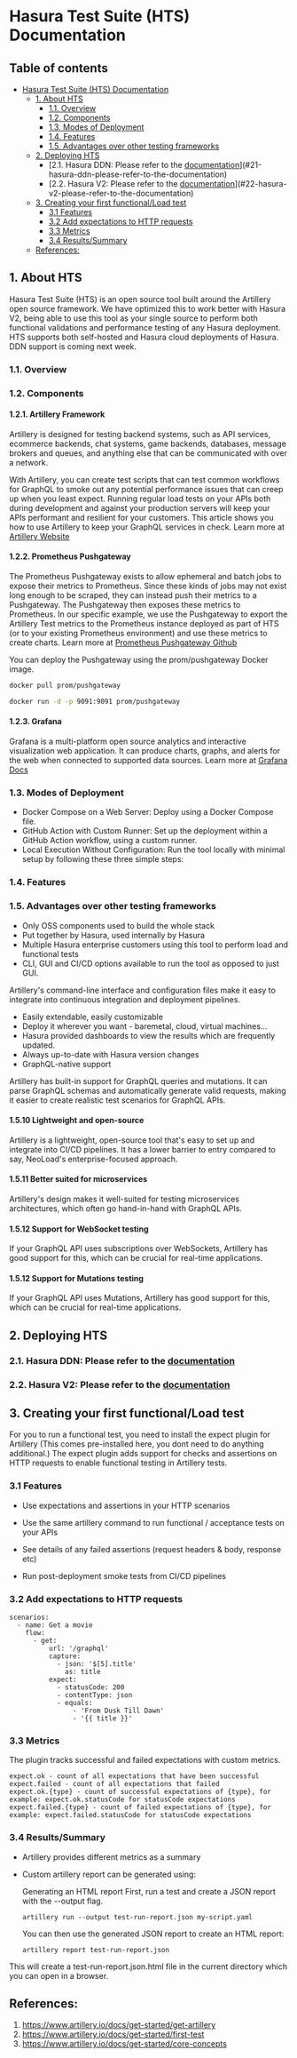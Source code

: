 # Hasura Test Suite (HTS) Documentation

## Table of contents

- [Hasura Test Suite (HTS) Documentation](#hasura-test-suite-hts-documentation)
  - [1. About HTS](#1-about-hts)
    - [1.1. Overview](#11-overview)
    - [1.2. Components](#12-components)
    - [1.3. Modes of Deployment](#13-modes-of-deployment)
    - [1.4. Features](#14-features)
    - [1.5. Advantages over other testing frameworks](#15-advantages-over-other-testing-frameworks)
  - [2. Deploying HTS](#2-deploying-hts)
    - [2.1. Hasura DDN: Please refer to the [documentation]()](#21-hasura-ddn-please-refer-to-the-documentation)
    - [2.2. Hasura V2: Please refer to the [documentation]()](#22-hasura-v2-please-refer-to-the-documentation)
  - [3. Creating your first functional/Load test](#3-creating-your-first-functionalload-test)
    - [3.1 Features](#31-features)
    - [3.2 Add expectations to HTTP requests](#32-add-expectations-to-http-requests)
    - [3.3 Metrics](#33-metrics)
    - [3.4 Results/Summary](#34-resultssummary)
  - [References:](#references)



## 1. About HTS

Hasura Test Suite (HTS) is an open source tool built around the Artillery open source framework. We have optimized this to work better with Hasura V2, being able to use this tool as your single source to perform both functional validations and performance testing of any Hasura deployment. HTS supports both self-hosted and Hasura cloud deployments of Hasura. DDN support is coming next week.

### 1.1. Overview

### 1.2. Components

#### 1.2.1. Artillery Framework
Artillery is designed for testing backend systems, such as API services, ecommerce backends, chat systems, game backends, databases, message brokers and queues, and anything else that can be communicated with over a network.

With Artillery, you can create test scripts that can test common workflows for GraphQL to smoke out any potential performance issues that can creep up when you least expect. Running regular load tests on your APIs both during development and against your production servers will keep your APIs performant and resilient for your customers. This article shows you how to use Artillery to keep your GraphQL services in check. Learn more at [Artillery Website](https://www.artillery.io/docs)

#### 1.2.2. Prometheus Pushgateway
The Prometheus Pushgateway exists to allow ephemeral and batch jobs to expose their metrics to Prometheus. Since these kinds of jobs may not exist long enough to be scraped, they can instead push their metrics to a Pushgateway. The Pushgateway then exposes these metrics to Prometheus. In our specific example, we use the Pushgateway to export the Artillery Test metrics to the Prometheus instance deployed as part of HTS (or to your existing Prometheus environment) and use these metrics to create charts. Learn more at [Prometheus Pushgateway Github](https://github.com/prometheus/pushgateway)

You can deploy the Pushgateway using the prom/pushgateway Docker image.

```sh
docker pull prom/pushgateway

docker run -d -p 9091:9091 prom/pushgateway
```

#### 1.2.3. Grafana

Grafana is a multi-platform open source analytics and interactive visualization web application. It can produce charts, graphs, and alerts for the web when connected to supported data sources. Learn more at [Grafana Docs](https://grafana.com/docs/grafana/latest/)


### 1.3. Modes of Deployment
- Docker Compose on a Web Server: Deploy using a Docker Compose file.
- GitHub Action with Custom Runner: Set up the deployment within a GitHub Action workflow, using a custom runner.
- Local Execution Without Configuration: Run the tool locally with minimal setup by following these three simple steps:

### 1.4. Features

### 1.5. Advantages over other testing frameworks
* Only OSS components used to build the whole stack
* Put together by Hasura, used internally by Hasura
* Multiple Hasura enterprise customers using this tool to perform load and functional tests
* CLI, GUI and CI/CD options available to run the tool as opposed to just GUI.

Artillery's command-line interface and configuration files make it easy to integrate into continuous integration and deployment pipelines.
* Easily extendable, easily customizable
* Deploy it wherever you want - baremetal, cloud, virtual machines...
* Hasura provided dashboards to view the results which are frequently updated.
* Always up-to-date with Hasura version changes
* GraphQL-native support

Artillery has built-in support for GraphQL queries and mutations. It can parse GraphQL schemas and automatically generate valid requests, making it easier to create realistic test scenarios for GraphQL APIs.
#### 1.5.10 Lightweight and open-source

Artillery is a lightweight, open-source tool that's easy to set up and integrate into CI/CD pipelines. It has a lower barrier to entry compared to say, NeoLoad's enterprise-focused approach.
#### 1.5.11 Better suited for microservices

Artillery's design makes it well-suited for testing microservices architectures, which often go hand-in-hand with GraphQL APIs.
#### 1.5.12 Support for WebSocket testing

If your GraphQL API uses subscriptions over WebSockets, Artillery has good support for this, which can be crucial for real-time applications.

#### 1.5.12 Support for Mutations testing

If your GraphQL API uses Mutations, Artillery has good support for this, which can be crucial for real-time applications.


## 2. Deploying HTS

### 2.1. Hasura DDN: Please refer to the [documentation](https://github.com/hasura/postsales/blob/gk/test-suite-doc/Tools/hasura-test-suite/DDN/README.md)


### 2.2. Hasura V2: Please refer to the [documentation](https://github.com/hasura/postsales/blob/gk/test-suite-doc/Tools/hasura-test-suite/hasura-v2/README.md)


## 3. Creating your first functional/Load test

For you to run a functional test, you need to install the expect plugin for Artillery (This comes pre-installed here, you dont need to do anything additional.)
The expect plugin adds support for checks and assertions on HTTP requests to enable functional testing in Artillery tests.
### 3.1 Features
* Use expectations and assertions in your HTTP scenarios

* Use the same artillery command to run functional / acceptance tests on your APIs

* See details of any failed assertions (request headers & body, response etc)

* Run post-deployment smoke tests from CI/CD pipelines

### 3.2 Add expectations to HTTP requests
```
scenarios:
  - name: Get a movie
    flow:
      - get:
          url: '/graphql'
          capture:
            - json: '$[5].title'
              as: title
          expect:
            - statusCode: 200
            - contentType: json
            - equals:
                - 'From Dusk Till Dawn'
                - '{{ title }}'
```
### 3.3 Metrics

The plugin tracks successful and failed expectations with custom metrics.

```
expect.ok - count of all expectations that have been successful
expect.failed - count of all expectations that failed
expect.ok.{type} - count of successful expectations of {type}, for example: expect.ok.statusCode for statusCode expectations
expect.failed.{type} - count of failed expectations of {type}, for example: expect.failed.statusCode for statusCode expectations
```

### 3.4 Results/Summary

- Artillery provides different metrics as a summary
- Custom artillery report can be generated using: 

    Generating an HTML report
    First, run a test and create a JSON report with the --output flag.

    ```
    artillery run --output test-run-report.json my-script.yaml
    
    ```

    You can then use the generated JSON report to create an HTML report:
    
    ```
    artillery report test-run-report.json
    
    ```

This will create a test-run-report.json.html file in the current directory which you can open in a browser.


## References:
1. https://www.artillery.io/docs/get-started/get-artillery
2. https://www.artillery.io/docs/get-started/first-test
3. https://www.artillery.io/docs/get-started/core-concepts
